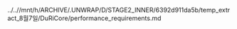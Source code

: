../..//mnt/h/ARCHIVE/.UNWRAP/D/STAGE2_INNER/6392d911da5b/temp_extract_8월7일/DuRiCore/performance_requirements.md